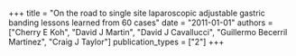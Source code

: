 +++
title = "On the road to single site laparoscopic adjustable gastric banding lessons learned from 60 cases"
date = "2011-01-01"
authors = ["Cherry E Koh", "David J Martin", "David J Cavallucci", "Guillermo Becerril Martinez", "Craig J Taylor"]
publication_types = ["2"]
+++
